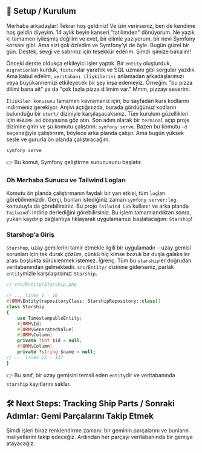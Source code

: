## 🚀 Setup / Kurulum

Merhaba arkadaşlar! Tekrar hoş geldiniz! Ve izin verirseniz, ben de kendime hoş geldin diyeyim. 14 aylık beyin kanseri "tatilimden" dönüyorum. Ne yazık ki tamamen iyileşmiş değilim ve evet, bir elimle yazıyorum, bir nevi Symfony korsanı gibi. Ama sizi çok özledim ve Symfony’yi de öyle. Bugün güzel bir gün. Destek, sevgi ve sabrınız için teşekkür ederim. Şimdi işimize bakalım!

Önceki derste oldukça etkileyici işler yaptık. Bir `entity` oluşturduk, `migration`ları kurduk, `fixture`lar yarattık ve SQL uzmanı gibi sorgular yazdık. Ama kabul edelim, `veritabanı ilişkilerini` anlamadan arkadaşlarımızı veya büyükannemizi etkileyecek bir şey inşa edemeyiz. Örneğin: "bu pizza dilimi bana ait" ya da "çok fazla pizza dilimim var." Mmm, pizzayı severim.

`İlişkiler konusunu` tamamen kavramanız için, bu sayfadan kurs kodlarını indirmeniz gerekiyor. Arşivi açtığınızda, burada gördüğünüz kodların bulunduğu bir `start/` diziniyle karşılaşacaksınız. Tüm kurulum güzellikleri için `README.md` dosyasına göz atın. Son adım olarak bir `terminal` açıp proje dizinine girin ve şu komutu çalıştırın: `symfony serve`. Bazen bu komutu `-d` seçeneğiyle çalıştırırım, böylece arka planda çalışır. Ama bugün yüksek sesle ve gururla ön planda çalıştıracağım.

```shell
symfony serve
```

👉 Bu komut, Symfony geliştirme sunucusunu başlatır.

### Oh Merhaba Sunucu ve Tailwind Logları

Komutu ön planda çalıştırmanın faydalı bir yan etkisi, tüm `log`ları görebilmenizdir. Gerçi, bunları istediğiniz zaman `symfony server:log` komutuyla da görebilirsiniz. Bu proje `Tailwind CSS` kullanır ve arka planda `Tailwind`’i indirip derlediğini görebilirsiniz. Bu işlem tamamlandıktan sonra, yukarı kaydırıp bağlantıya tıklayarak uygulamamızı başlatacağım: `Starshop`!

### Starshop’a Giriş

`Starshop`, uzay gemilerini tamir etmekle ilgili bir uygulamadır – uzay gemisi sorunları için tek durak çözüm, çünkü hiç kimse bozuk bir duşla galaksiler arası boşlukta sürüklenmek istemez. İğrenç. Tüm bu `starship`ler doğrudan veritabanından gelmektedir. `src/Entity/` dizinine giderseniz, parlak `entity`mizle karşılaşırsınız: `Starship`.

```php
// src/Entity/Starship.php

// ... lines 1 - 10
#[ORM\Entity(repositoryClass: StarshipRepository::class)]
class Starship
{
    use TimestampableEntity;
    #[ORM\Id]
    #[ORM\GeneratedValue]
    #[ORM\Column]
    private ?int $id = null;
    #[ORM\Column]
    private ?string $name = null;
// ... lines 23 - 137
}
```

👉 Bu sınıf, bir uzay gemisini temsil eden `entity`dir ve veritabanında `starship` kayıtlarını saklar.

## 🛠️ Next Steps: Tracking Ship Parts / Sonraki Adımlar: Gemi Parçalarını Takip Etmek

Şimdi işleri biraz renklendirme zamanı: bir geminin parçalarını ve bunların maliyetlerini takip edeceğiz. Ardından her parçayı veritabanında bir gemiye atayacağız.
